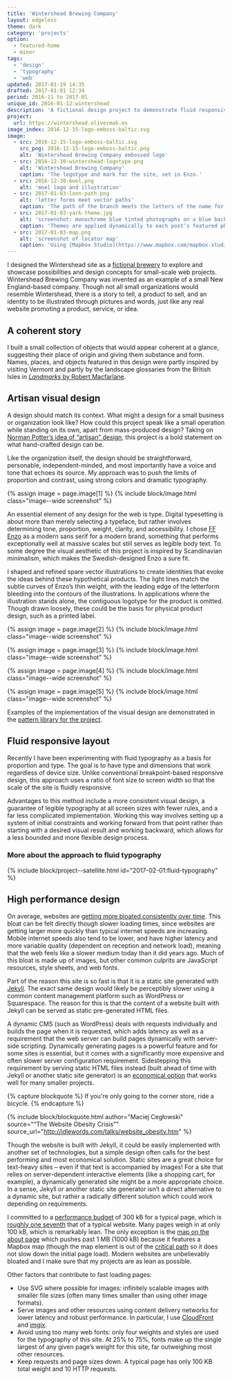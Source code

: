 ```yaml
---
title: 'Wintershead Brewing Company'
layout: edgeless
theme: dark
category: 'projects'
option:
  - featured-home
  - minor
tags:
  - 'design'
  - 'typography'
  - 'web'
updated: 2017-01-19 14:35
drafted: 2017-01-01 12:34
period: 2016-11 to 2017-01
unique_id: 2016-01-12:wintershead
description: 'A fictional design project to demonstrate fluid responsive typography.'
project:
  url: https://wintershead.olivermak.es
image_index: 2016-12-15-logo-emboss-baltic.svg
image:
  - src: 2016-12-15-logo-emboss-baltic.svg
    src_png: 2016-12-15-logo-emboss-baltic.png
    alt: 'Wintershead Brewing Company embossed logo'
  - src: 2016-12-30-wintershead-logotype.png
    alt: 'Wintershead Brewing Company'
    caption: 'The logotype and mark for the site, set in Enzo.'
  - src: 2016-12-30-moel.png
    alt: 'moel logo and illustration'
  - src: 2017-01-03-lonn-path.png
    alt: 'letter forms meet vector paths'
    caption: 'The path of the branch meets the letters of the name for [the beer “lönn”](https://wintershead.olivermak.es/products/lonn/).'
  - src: 2017-01-03-yark-theme.jpg
    alt: 'screenshot: monochrome blue tinted photographs on a blue background'
    caption: 'Themes are applied dynamically to each post’s featured photos using [imgix](https://www.imgix.com) image processing. That is: the photo editing takes place automatically on a remote server using the imgix API – not done manually beforehand in a photo editor like Photoshop.'
  - src: 2017-01-03-map.png
    alt: 'screenshot of locator map'
    caption: 'Using [Mapbox Studio](https://www.mapbox.com/mapbox-studio/), I designed a custom map style to [simulate a product locator](https://wintershead.olivermak.es/about/#location).'
---
```


I designed the Wintershead site as a [fictional brewery](https://wintershead.olivermak.es/fiction/) to explore and showcase possibilities and design concepts for small-scale web projects. Wintershead Brewing Company was invented as an example of a small New England-based company. Though not all small organizations would resemble Wintershead, there is a story to tell, a product to sell, and an identity to be illustrated through pictures and words, just like any real website promoting a product, service, or idea.

## A coherent story

I built a small collection of objects that would appear coherent at a glance, suggesting their place of origin and giving them substance and form. Names, places, and objects featured in this design were partly inspired by visiting Vermont and partly by the landscape glossaries from the British Isles in <a href="http://www.penguinrandomhouse.com/books/536563/landmarks-by-robert-macfarlane/9780241967874/"><i>Landmarks</i> by Robert Macfarlane</a>.

## Artisan visual design

A design should match its context. What might a design for a small business or organization look like? How could this project speak like a small operation while standing on its own, apart from mass-produced design? Taking on [Norman Potter’s idea of “artisan” design](https://hyphenpress.co.uk/products/books/978-0-907259-16-9), this project is a bold statement on what hand-crafted design can be.

Like the organization itself, the design should be straightforward, personable, independent-minded, and most importantly have a voice and tone that echoes its source. My approach was to push the limits of proportion and contrast, using strong colors and dramatic typography.

{% assign image = page.image[1] %}
{% include block/image.html class="image--wide screenshot" %}

An essential element of any design for the web is type. Digital typesetting is about more than merely selecting a typeface, but rather involves determining tone, proportion, weight, clarity, and accessibility. I chose [FF Enzo](https://www.fontfont.com/fonts/enzo) as a modern sans serif for a modern brand, something that performs exceptionally well at massive scales but still serves as legible body text. To some degree the visual aesthetic of this project is inspired by Scandinavian minimalism, which makes the Swedish-designed Enzo a sure fit.

I shaped and refined spare vector illustrations to create identities that evoke the ideas behind these hypothetical products. The light lines match the subtle curves of Enzo’s thin weight, with the leading edge of the letterform bleeding into the contours of the illustrations. In applications where the illustration stands alone, the contiguous logotype for the product is omitted. Though drawn loosely, these could be the basis for physical product design, such as a printed label.

{% assign image = page.image[2] %}
{% include block/image.html class="image--wide screenshot" %}

{% assign image = page.image[3] %}
{% include block/image.html class="image--wide screenshot" %}

{% assign image = page.image[4] %}
{% include block/image.html class="image--wide screenshot" %}

{% assign image = page.image[5] %}
{% include block/image.html class="image--wide screenshot" %}

Examples of the implementation of the visual design are demonstrated in the [pattern library for the project](https://wintershead.olivermak.es/patterns/).

## Fluid responsive layout

Recently I have been experimenting with fluid typography as a basis for proportion and type. The goal is to have type and dimensions that work regardless of device size. Unlike conventional breakpoint-based responsive design, this approach uses a ratio of font size to screen width so that the scale of the site is fluidly responsive.

Advantages to this method include a more consistent visual design, a guarantee of legible typography at all screen sizes with fewer rules, and a far less complicated implementation. Working this way involves setting up a system of initial constraints and working forward from that point rather than starting with a desired visual result and working backward, which allows for a less bounded and more flexible design process.

### More about the approach to fluid typography

{% include block/project--satellite.html id="2017-02-01:fluid-typography" %}

## High performance design

On average, websites are [getting more bloated consistently over time](http://idlewords.com/talks/website_obesity.htm). This bloat can be felt directly though slower loading times, since websites are getting larger more quickly than typical internet speeds are increasing. Mobile internet speeds also tend to be lower, and have higher latency and more variable quality (dependent on reception and network load), meaning that the web feels like a slower medium today than it did years ago. Much of this bloat is made up of images, but other common culprits are JavaScript resources, style sheets, and web fonts.

Part of the reason this site is so fast is that it is a static site generated with [Jekyll](https://olivermak.es/2016/03/consider-jekyll/). The exact same design would likely be perceptibly slower using a common content management platform such as WordPress or Squarespace. The reason for this is that the content of a website built with Jekyll can be served as static pre-generated HTML files.

A dynamic CMS (such as WordPress) deals with requests individually and builds the page when it is requested, which adds latency as well as a requirement that the web server can build pages dynamically with server-side scripting. Dynamically generating pages is a powerful feature and for some sites is essential, but it comes with a significantly more expensive and often slower server configuration requirement. Sidestepping this requirement by serving static HTML files instead (built ahead of time with Jekyll or another static site generator) is an [economical option](https://olivermak.es/2016/03/jekyll-cost/) that works well for many smaller projects.

{% capture blockquote %}
If you're only going to the corner store, ride a bicycle.
{% endcapture %}

{% include block/blockquote.html author="Maciej Cegłowski" source="“The Website Obesity Crisis”" source_url="http://idlewords.com/talks/website_obesity.htm" %}

Though the website is built with Jekyll, it could be easily implemented with another set of technologies, but a simple design often calls for the best performing and most economical solution. Static sites are a great choice for text-heavy sites – even if that text is accompanied by images! For a site that relies on server-dependent interactive elements (like a shopping cart, for example), a dynamically generated site might be a more appropriate choice. In a sense, Jekyll or another static site generator isn’t a direct alternative to a dynamic site, but rather a radically different solution which could work depending on requirements.

I committed to a [performance budget](https://timkadlec.com/2013/01/setting-a-performance-budget/) of 300 kB for a typical page, which is [roughly one seventh](http://httparchive.org/trends.php) that of a typical website. Many pages weigh in at only 100 kB, which is remarkably lean. The only exception is the [map on the about page](https://winterhead.olivermak.es/about/#location) which pushes past 1 MB (1000 kB) because it features a Mapbox map (though the map element is out of the [critical path](https://developers.google.com/web/fundamentals/performance/critical-rendering-path/) so it does not slow down the initial page load). Modern websites are unbelievably bloated and I make sure that my projects are as lean as possible.

Other factors that contribute to fast loading pages:

- Use SVG where possible for images: infinitely scalable images with smaller file sizes (often many times smaller than using other image formats).
- Serve images and other resources using content delivery networks for lower latency and robust performance. In particular, I use [CloudFront](https://aws.amazon.com/cloudfront/) and [imgix](https://www.imgix.com).
- Avoid using too many web fonts: only four weights and styles are used for the typography of this site. At 25% to 75%, fonts make up the single largest of any given page’s weight for this site, far outweighing most other resources.
- Keep requests and page sizes down. A typical page has only 100 KB total weight and 10 HTTP requests.
